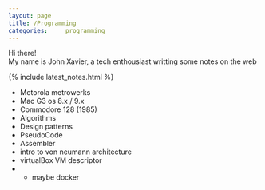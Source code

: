 ```yaml
---
layout: page
title: /Programming
categories:     programming
---
```

<p class="message">
  Hi there!<br>
  My name is John Xavier, a tech enthousiast writting some notes on the web
</p>

{% include latest_notes.html %}

* Motorola metrowerks
* Mac G3 os 8.x / 9.x
* Commodore 128 (1985)
* Algorithms
* Design patterns
* PseudoCode
* Assembler
* intro to von neumann architecture
* virtualBox VM descriptor
* * maybe docker